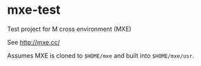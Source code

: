 # mxe-test
Test project for M cross environment (MXE)

See http://mxe.cc/

Assumes MXE is cloned to `$HOME/mxe` and built into `$HOME/mxe/usr`.
